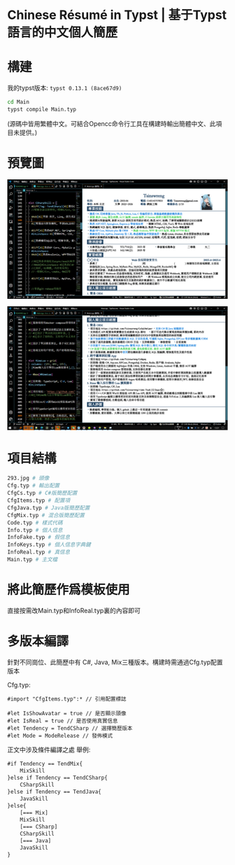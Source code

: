 # Chinese Résumé in Typst \| 基于Typst語言的中文個人簡歷

# 構建

我的typst版本: `typst 0.13.1 (8ace67d9)`

``` bash
cd Main
typst compile Main.typ
```

(源碼中皆用繁體中文。可結合Opencc命令行工具在構建時輸出簡體中文、此項目未提供。)

# 預覽圖

![](assets/2025-09-17-13-20-30.png)

![](assets/2025-09-17-13-21-08.png)

# 項目結構

``` bash
293.jpg # 頭像
Cfg.typ # 輸出配置
CfgCs.typ # C#版簡歷配置
CfgItems.typ # 配置項
CfgJava.typ # Java版簡歷配置
CfgMix.typ # 混合版簡歷配置
Code.typ # 樣式代碼
Info.typ # 個人信息
InfoFake.typ # 假信息
InfoKeys.typ # 個人信息字典鍵
InfoReal.typ # 真信息
Main.typ # 主文檔
```

# 將此簡歷作爲模板使用

直接按需改Main.typ和InfoReal.typ裏的內容即可

# 多版本編譯

針對不同崗位、此簡歷中有 C#, Java,
Mix三種版本。構建時需通過Cfg.typ配置版本

Cfg.typ:

``` typst
#import "CfgItems.typ":* // 引用配置標誌

#let IsShowAvatar = true // 是否顯示頭像
#let IsReal = true // 是否使用真實信息
#let Tendency = TendCSharp // 選擇簡歷版本
#let Mode = ModeRelease // 發佈模式
```

正文中涉及條件編譯之處 舉例:

``` typst
#if Tendency == TendMix{
    MixSkill
}else if Tendency == TendCSharp{
    CSharpSkill
}else if Tendency == TendJava{
    JavaSkill
}else{
    [=== Mix]
    MixSkill
    [=== CSharp]
    CSharpSkill
    [=== Java]
    JavaSkill
}
```
